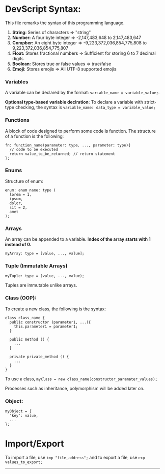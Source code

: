 # DevScript Syntax:
This file remarks the syntax of this programming language.

1. **String:** Series of characters => "string"
2. **Number:** A four byte integer => -2,147,483,648 to 2,147,483,647
3. **Compber:** An eight byte integer => -9,223,372,036,854,775,808 to 9,223,372,036,854,775,807
4. **Float:** Stores fractional numbers => Sufficient for storing 6 to 7 decimal digits
5. **Boolean:** Stores true or false values => true/false
6. **Emoji:** Stores emojis => All UTF-8 supported emojis

### Variables
A variable can be declared by the format: `variable_name = variable_value;`.

**Optional type-based variable declration:** To declare a variable with strict-type checking, the syntax is `variable_name: data_type = variable_value;`

### Functions
A block of code designed to perform some code is function. The structure of a function is the following:

```devscript
fn: function_name(parameter: type, ..., parameter: type){
  // code to be executed
  return value_to_be_returned; // return statement
};
```
### Enums
Structure of enum:
```devscript
enum: enum_name: type (
  lorem = 1,
  ipsum,
  dolor,
  sit = 2,
  amet
);
```

### Arrays
An array can be appended to a variable. **Index of the array starts with 1 instead of 0.**
```devscript
myArray: type = [value, ..., value];
```

### Tuple (Immutable Arrays)
```devscript
myTuple: type = (value, ..., value);
```

Tuples are immutable unlike arrays.

### Class (OOP):
To create a new class, the following is the syntax:
```devscript
class class_name {
  public constructor (parameter1, ...){
    this.parameter1 = parameter1;
  }

  public method () {
    ...
  }

  private private_method () {
    ...
  }
}
```

To use a class, `myClass = new class_name(constructor_paramater_values);`

Processes such as inheritance, polymorphism will be added later on.

### Object:
```devscript
myObject = {
  "key": value,
  ...
};
```

# Import/Export
To import a file, use `imp "file_address";` and to export a file, use `exp values_to_export;`





---
